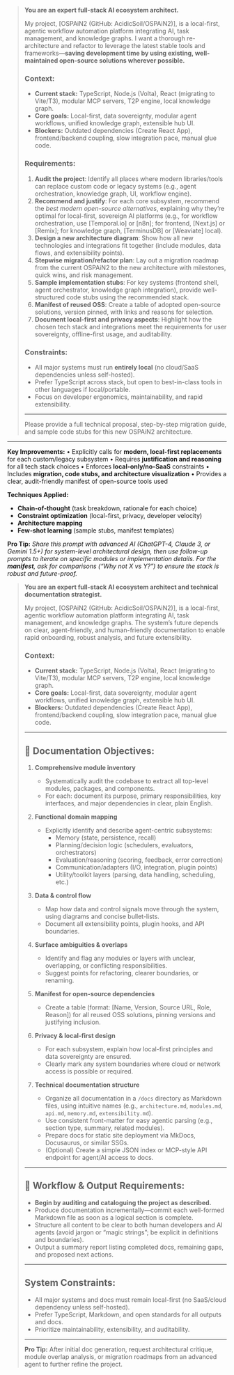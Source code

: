 > **You are an expert full-stack AI ecosystem architect.**
>
> My project, \[OSPAiN2 (GitHub: AcidicSoil/OSPAiN2)], is a local-first, agentic workflow automation platform integrating AI, task management, and knowledge graphs. I want a thorough re-architecture and refactor to leverage the latest stable tools and frameworks—**saving development time by using existing, well-maintained open-source solutions wherever possible.**
>
> ### Context:
>
> * **Current stack:** TypeScript, Node.js (Volta), React (migrating to Vite/T3), modular MCP servers, T2P engine, local knowledge graph.
> * **Core goals:** Local-first, data sovereignty, modular agent workflows, unified knowledge graph, extensible hub UI.
> * **Blockers:** Outdated dependencies (Create React App), frontend/backend coupling, slow integration pace, manual glue code.
>
> ### Requirements:
>
> 1. **Audit the project**: Identify all places where modern libraries/tools can replace custom code or legacy systems (e.g., agent orchestration, knowledge graph, UI, workflow engine).
> 2. **Recommend and justify**: For each core subsystem, recommend the *best modern open-source alternatives*, explaining why they’re optimal for local-first, sovereign AI platforms (e.g., for workflow orchestration, use \[Temporal.io] or \[n8n]; for frontend, \[Next.js] or \[Remix]; for knowledge graph, \[TerminusDB] or \[Weaviate] local).
> 3. **Design a new architecture diagram**: Show how all new technologies and integrations fit together (include modules, data flows, and extensibility points).
> 4. **Stepwise migration/refactor plan**: Lay out a migration roadmap from the current OSPAiN2 to the new architecture with milestones, quick wins, and risk management.
> 5. **Sample implementation stubs**: For key systems (frontend shell, agent orchestrator, knowledge graph integration), provide well-structured code stubs using the recommended stack.
> 6. **Manifest of reused OSS**: Create a table of adopted open-source solutions, version pinned, with links and reasons for selection.
> 7. **Document local-first and privacy aspects**: Highlight how the chosen tech stack and integrations meet the requirements for user sovereignty, offline-first usage, and auditability.
>
> ### Constraints:
>
> * All major systems must run **entirely local** (no cloud/SaaS dependencies unless self-hosted).
> * Prefer TypeScript across stack, but open to best-in-class tools in other languages if local/portable.
> * Focus on developer ergonomics, maintainability, and rapid extensibility.
>
> ---
>
> Please provide a full technical proposal, step-by-step migration guide, and sample code stubs for this new OSPAiN2 architecture.

---

**Key Improvements:**
• Explicitly calls for **modern, local-first replacements** for each custom/legacy subsystem
• Requires **justification and reasoning** for all tech stack choices
• Enforces **local-only/no-SaaS** constraints
• Includes **migration, code stubs, and architecture visualization**
• Provides a clear, audit-friendly manifest of open-source tools used

**Techniques Applied:**

* **Chain-of-thought** (task breakdown, rationale for each choice)
* **Constraint optimization** (local-first, privacy, developer velocity)
* **Architecture mapping**
* **Few-shot learning** (sample stubs, manifest templates)

**Pro Tip:**
*Share this prompt with advanced AI (ChatGPT-4, Claude 3, or Gemini 1.5+) for system-level architectural design, then use follow-up prompts to iterate on specific modules or implementation details. For the **manifest**, ask for comparisons (“Why not X vs Y?”) to ensure the stack is robust and future-proof.*
> **You are an expert full-stack AI ecosystem architect and technical documentation strategist.**
>
> My project, [OSPAiN2 (GitHub: AcidicSoil/OSPAiN2)], is a local-first, agentic workflow automation platform integrating AI, task management, and knowledge graphs. The system’s future depends on clear, agent-friendly, and human-friendly documentation to enable rapid onboarding, robust analysis, and future extensibility.
>
> ### Context:
>
> * **Current stack:** TypeScript, Node.js (Volta), React (migrating to Vite/T3), modular MCP servers, T2P engine, local knowledge graph.
> * **Core goals:** Local-first, data sovereignty, modular agent workflows, unified knowledge graph, extensible hub UI.
> * **Blockers:** Outdated dependencies (Create React App), frontend/backend coupling, slow integration pace, manual glue code.
>
> ---
>
> ## 📄 **Documentation Objectives**:
>
> 1. **Comprehensive module inventory**
>    - Systematically audit the codebase to extract all top-level modules, packages, and components.
>    - For each: document its purpose, primary responsibilities, key interfaces, and major dependencies in clear, plain English.
>
> 2. **Functional domain mapping**
>    - Explicitly identify and describe agent-centric subsystems:
>      - Memory (state, persistence, recall)
>      - Planning/decision logic (schedulers, evaluators, orchestrators)
>      - Evaluation/reasoning (scoring, feedback, error correction)
>      - Communication/adapters (I/O, integration, plugin points)
>      - Utility/toolkit layers (parsing, data handling, scheduling, etc.)
>
> 3. **Data & control flow**
>    - Map how data and control signals move through the system, using diagrams and concise bullet-lists.
>    - Document all extensibility points, plugin hooks, and API boundaries.
>
> 4. **Surface ambiguities & overlaps**
>    - Identify and flag any modules or layers with unclear, overlapping, or conflicting responsibilities.
>    - Suggest points for refactoring, clearer boundaries, or renaming.
>
> 5. **Manifest for open-source dependencies**
>    - Create a table (format: [Name, Version, Source URL, Role, Reason]) for all reused OSS solutions, pinning versions and justifying inclusion.
>
> 6. **Privacy & local-first design**
>    - For each subsystem, explain how local-first principles and data sovereignty are ensured.
>    - Clearly mark any system boundaries where cloud or network access is possible or required.
>
> 7. **Technical documentation structure**
>    - Organize all documentation in a `/docs` directory as Markdown files, using intuitive names (e.g., `architecture.md`, `modules.md`, `api.md`, `memory.md`, `extensibility.md`).
>    - Use consistent front-matter for easy agentic parsing (e.g., section type, summary, related modules).
>    - Prepare docs for static site deployment via MkDocs, Docusaurus, or similar SSGs.
>    - (Optional) Create a simple JSON index or MCP-style API endpoint for agent/AI access to docs.
>
> ---
>
> ## 🚦 **Workflow & Output Requirements**:
>
> - **Begin by auditing and cataloguing the project as described.**
> - Produce documentation incrementally—commit each well-formed Markdown file as soon as a logical section is complete.
> - Structure all content to be clear to both human developers and AI agents (avoid jargon or “magic strings”; be explicit in definitions and boundaries).
> - Output a summary report listing completed docs, remaining gaps, and proposed next actions.
>
> ---
>
> ## **System Constraints:**
>
> * All major systems and docs must remain local-first (no SaaS/cloud dependency unless self-hosted).
> * Prefer TypeScript, Markdown, and open standards for all outputs and docs.
> * Prioritize maintainability, extensibility, and auditability.
>
> ---
>
> **Pro Tip:**
> After initial doc generation, request architectural critique, module overlap analysis, or migration roadmaps from an advanced agent to further refine the project.
